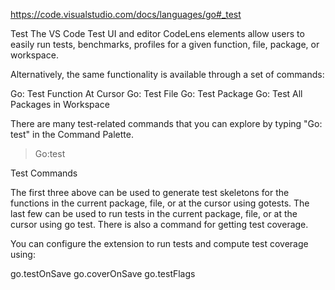 https://code.visualstudio.com/docs/languages/go#_test

Test
The VS Code Test UI and editor CodeLens elements allow users to easily run tests, benchmarks, profiles for a given function, file, package, or workspace.

Alternatively, the same functionality is available through a set of commands:

Go: Test Function At Cursor
Go: Test File
Go: Test Package
Go: Test All Packages in Workspace

There are many test-related commands that you can explore by typing "Go: test" in the Command Palette.

>Go:test

Test Commands

The first three above can be used to generate test skeletons for the functions in the current package, file, or at the cursor using gotests. The last few can be used to run tests in the current package, file, or at the cursor using go test. There is also a command for getting test coverage.

You can configure the extension to run tests and compute test coverage using:

go.testOnSave
go.coverOnSave
go.testFlags